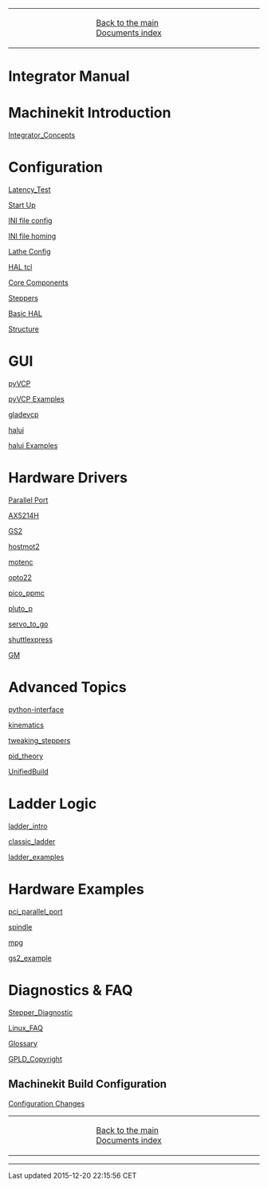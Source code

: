 <table>
<colgroup>
<col width="33%" />
<col width="33%" />
<col width="33%" />
</colgroup>
<tbody>
<tr class="odd">
<td align="left"><p></p></td>
<td align="left"><p><a href="../index.md">Back to the main Documents index</a></p></td>
<td align="left"><p></p></td>
</tr>
</tbody>
</table>

Integrator Manual
=================

Machinekit Introduction
=======================

[Integrator\_Concepts](../src/common/Integrator_Concepts.md)

Configuration
=============

[Latency\_Test](../src/install/Latency_Test.md)

[Start Up](../src/common/starting-emc.md)

[INI file config](../src/config/ini_config.md)

[INI file homing](../src/config/ini_homing.md)

[Lathe Config](../src/config/lathe_config.md)

[HAL tcl](../src/hal/haltcl.md)

[Core Components](../src/config/emc2hal.md)

[Steppers](../src/config/stepper.md)

[Basic HAL](../src/hal/basic_hal.md)

[Structure](../src/remap/structure.md)

GUI
===

[pyVCP](../src/hal/pyvcp.md)

[pyVCP Examples](../src/hal/pyvcp_examples.md)

[gladevcp](../src/gui/gladevcp.md)

[halui](../src/gui/halui.md)

[halui Examples](../src/hal/halui_examples.md)

Hardware Drivers
================

[Parallel Port](../src/hal/parallel_port.md)

[AX5214H](../src/drivers/AX5214H.md)

[GS2](../src/drivers/GS2.md)

[hostmot2](../src/drivers/hostmot2.md)

[motenc](../src/drivers/motenc.md)

[opto22](../src/drivers/opto22.md)

[pico\_ppmc](../src/drivers/pico_ppmc.md)

[pluto\_p](../src/drivers/pluto_p.md)

[servo\_to\_go](../src/drivers/servo_to_go.md)

[shuttlexpress](../src/drivers/shuttlexpress.md)

[GM](../src/drivers/GM.md)

Advanced Topics
===============

[python-interface](../src/common/python-interface.md)

[kinematics](../src/motion/kinematics.md)

[tweaking\_steppers](../src/motion/tweaking_steppers.md)

[pid\_theory](../src/motion/pid_theory.md)

[UnifiedBuild](../src/common/UnifiedBuild.md)

Ladder Logic
============

[ladder\_intro](../src/ladder/ladder_intro.md)

[classic\_ladder](../src/ladder/classic_ladder.md)

[ladder\_examples](../src/ladder/ladder_examples.md)

Hardware Examples
=================

[pci\_parallel\_port](../src/examples/pci_parallel_port.md)

[spindle](../src/examples/spindle.md)

[mpg](../src/examples/mpg.md)

[gs2\_example](../src/examples/gs2_example.md)

Diagnostics & FAQ
=================

[Stepper\_Diagnostic](../src/common/Stepper_Diagnostics.md)

[Linux\_FAQ](../src/common/Linux_FAQ.md)

[Glossary](../src/common/Glossary.md)

[GPLD\_Copyright](../src/common/GPLD_Copyright.md)

Machinekit Build Configuration
------------------------------

[Configuration Changes](../src/install/ConfigurationChanges.md)

<table>
<colgroup>
<col width="33%" />
<col width="33%" />
<col width="33%" />
</colgroup>
<tbody>
<tr class="odd">
<td align="left"><p></p></td>
<td align="left"><p><a href="../index.md">Back to the main Documents index</a></p></td>
<td align="left"><p></p></td>
</tr>
</tbody>
</table>

------------------------------------------------------------------------

Last updated 2015-12-20 22:15:56 CET


